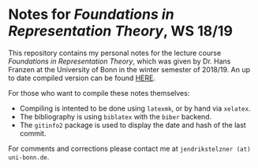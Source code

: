 Notes for _Foundations in Representation Theory_, WS 18/19
=================

This repository contains my personal notes for the lecture course _Foundations in Representation Theory_, which was given by Dr. Hans Franzen at the University of Bonn in the winter semester of 2018/19.
An up to date compiled version can be found [HERE][1].

For those who want to compile these notes themselves:

- Compiling is intented to be done using `latexmk`, or by hand via `xelatex`.
- The bibliography is using `biblatex` with the `biber` backend.
- The `gitinfo2` package is used to display the date and hash of the last commit.

For comments and corrections please contact me at `jendrikstelzner (at) uni-bonn.de`.



[1]: https://lecture-notes-bonn.gitlab.io/foundations-in-representation-theory-notes-ws-18-19/homological-algebra-notes.pdf
